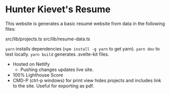 # Hunter Kievet's Resume

This website is generates a basic resumé website from data in the following files:

src/lib/projects.ts
src/lib/resume-data.ts

`yarn` installs dependencies (`npm install -g yarn` to get yarn).
`yarn dev` to test locally.
`yarn build` generates .svelte-kit files.

* Hosted on Netlify
  - Pushing changes updates live site.
* 100% Lighthouse Score
* CMD-P (ctrl-p windows) for print view hides projects and includes link to the site.  Useful for exporting as pdf.
